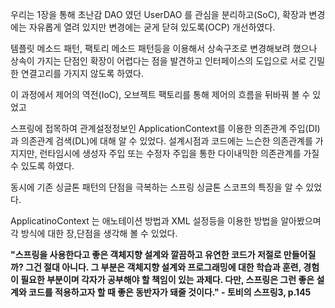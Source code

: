 우리는 1장을 통해 초난감 DAO 였던 UserDAO 를 관심을 분리하고(SoC), 확장과 변경에는 자유롭게 열려 있지만 변경에는 굳게 닫혀 있도록(OCP) 개선하였다.


템플릿 메소드 패턴, 팩토리 메소드 패턴등을 이용해서 상속구조로 변경해보려 했으나 상속이 가지는 단점인 확장이 어렵다는 점을 발견하고 인터페이스의 도입으로 서로 긴밀한 연결고리를 가지지 않도록 하였다.


이 과정에서 제어의 역전(IoC), 오브젝트 팩토리를 통해 제어의 흐름을 뒤바꿔 볼 수 있었고


스프링에 접목하여 관계설정정보인 ApplicationContext를 이용한 의존관계 주입(DI)과 의존관계 검색(DL)에 대해 알 수 있었다. 설계시점과 코드에는 느슨한 의존관계를 가지지만, 런타임시에 생성자 주입 또는 수정자 주입을 통한 다이내믹한 의존관계를 가질 수 있도록 하였다.


동시에 기존 싱글톤 패턴의 단점을 극복하는 스프링 싱글톤 스코프의 특징을 알 수 있었다.


ApplicatinoContext 는 애노테이션 방법과 XML 설정등을 이용한 방법을 알아봤으며 각 방식에 대한 장,단점을 생각해 볼 수 있었다.



**"스프링을 사용한다고 좋은 객체지향 설계와 깔끔하고 유연한 코드가 저절로 만들어질까? 그건 절대 아니다. 그 부분은 객체지향 설계와 프로그래밍에 대한 학습과 훈련, 경험이 필요한 부분이며 각자가 공부해야 할 책임이 있는 과제다. 다만, 스프링은 그런 좋은 설계와 코드를 적용하고자 할 때 좋은 동반자가 돼줄 것이다." - 토비의 스프링3, p.145**